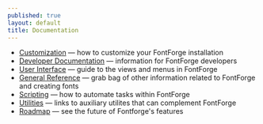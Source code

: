 ```yaml
---
published: true
layout: default
title: Documentation
---
```


<!-- this was an empty page and we have the about in the footer * [About FontForge](../about/) &mdash; about the FontForge project-->
* [Customization](http://designwithfontforge.com/en-US/Configuring_FontForge.html) &mdash; how to customize your FontForge installation
* [Developer Documentation](developers) &mdash; information for FontForge developers
* [User Interface](interface) &mdash; guide to the views and menus in FontForge
* [General Reference](reference) &mdash; grab bag of other information related to FontForge and creating fonts
* [Scripting](scripting) &mdash; how to automate tasks within FontForge
* [Utilities](utilities) &mdash; links to auxiliary utilites that can complement FontForge
* [Roadmap](../roadmap) &mdash; see the future of Fontforge's features
